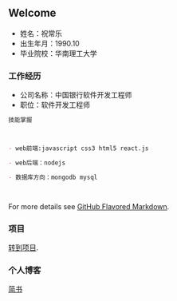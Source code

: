 ## Welcome 

- 姓名：祝常乐
- 出生年月：1990.10
- 毕业院校：华南理工大学

### 工作经历

- 公司名称：中国银行软件开发工程师
- 职位：软件开发工程师
```markdown
技能掌握



- web前端:javascript css3 html5 react.js

- web后端：nodejs

- 数据库方向：mongodb mysql




```

For more details see [GitHub Flavored Markdown](https://guides.github.com/features/mastering-markdown/).

### 项目

[转到项目](https://github.com/jszcl).

### 个人博客

[简书](http://www.jianshu.com/u/358437f5963c)
